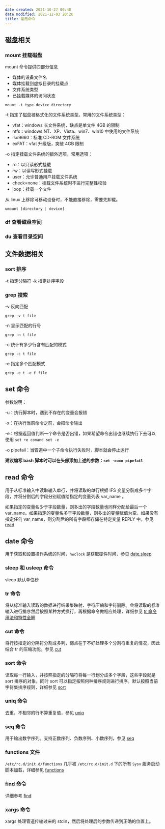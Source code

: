 ```yaml
---
date created: 2021-10-27 00:48
date modified: 2021-12-03 20:20
title: 常用命令
---
```

## 磁盘相关
### mount 挂载磁盘
mount 命令提供四部分信息
- 媒体的设备文件名
- 媒体挂载到虚拟目录的挂载点
- 文件系统类型
- 已挂载媒体的访问状态

```shell
mount -t type device directory
```
-t 指定了磁盘被格式化的文件系统类型。常用的文件系统类型：
- vfat：windows 长文件系统，缺点是单文件 4GB 的限制
- ntfs：windows NT、XP、Vista、win7、win10 中使用的文件系统
- iso9660：标准 CD-ROM 文件系统
- exFAT：vfat 升级版，突破 4GB 限制

-o 指定挂载文件系统的额外选项，常用选项：
- ro：以只读形式挂载
- rw：以读写形式挂载
- user：允许普通用户挂载文件系统
- check=none：挂载文件系统时不进行完整性校验
- loop：挂载一个文件

从 linux 上移除可移动设备时，不能直接移除，需要先卸载。
```shell
umount [directory | device]
```

### df 查看磁盘空间
### du 查看目录空间

## 文件数据相关
### sort 排序
-t 指定分隔符
-k 指定排序字段
### grep 搜索
-v 反向匹配
```shell
grep -v t file
```
-n 显示匹配的行号
```shell
grep -n t file
```
-c 统计有多少行含有匹配的模式
```shell
grep -c t file
```
-e 指定多个匹配模式
```shell
grep -e t -e f file
```

## set 命令

参数说明：

-u：执行脚本时，遇到不存在的变量会报错

-x：在执行当前命令之前，会把命令输出

-e：根据返回值判断一个命令是否出错，如果希望命令出错也继续执行下去可以使用 `set +e comand set -e`

-o pipefail：当管道中一个子命令执行失败时，脚本就会停止运行

**建议编写 bash 脚本时可以在头部添加上述的参数：`set -euxo pipefail`**

## read 命令

用于从标准输入中读取输入单行，并将读取的单行根据 IFS 变量分裂成多个字段，并将分割后的字段分别赋值给指定的变量列表 var_name 。

如果指定的变量名少于字段数量，则多出的字段数量也同样分配给最后一个 var_name。如果指定的变量名多于字段数量，则多出的变量赋值为空。如果没有指定任何 var_name，则分割后的所有字段都存储在特定变量 REPLY 中。参见 [read](http://www.cnblogs.com/f-ck-need-u/p/7402149.html)

## date 命令

用于获取和设置操作系统的时间，`hwclock` 是获取硬件时间，参见 [date,sleep](http://www.cnblogs.com/f-ck-need-u/p/7427262.html)

### sleep 和 usleep 命令

sleep 默认单位秒

### tr 命令

将从标准输入读取的数据进行结果集映射、字符压缩和字符删除。会将读取的标准输入进行排序然后按照某种方式换行，再根据命令做相应处理，详细参见 [tr 命令用法和特性全解](http://www.cnblogs.com/f-ck-need-u/p/7521506.html)

### cut 命令

将行按指定的分隔符分割成多列，弱点在于不好处理多个分割符重复的情况，因此结合 tr 的压缩功能。参见 [cut](http://www.cnblogs.com/f-ck-need-u/p/7521357.html.html)

### sort 命令

读取每一行输入，并按照指定的分隔符将每一行划分成多个字段，这些字段就是 sort 排序的对象，同时 sort 可以指定按照何种排序规则进行排序，默认按照当前字符集排序规则，详细参见 [sort](http://www.cnblogs.com/f-ck-need-u/p/7442886.html)

### uniq 命令

去重，不相邻的行不算重复值，参见 [uniq](http://www.cnblogs.com/f-ck-need-u/p/7454597.html)

### seq 命令

用于输出数字序列。支持正数序列、负数序列、小数序列，参见 [seq](http://www.cnblogs.com/f-ck-need-u/p/7454621.html)

### functions 文件

`/etc/rc.d/init.d/functions` 几乎被 `/etc/rc.d/init.d` 下的所有 `Sysv` 服务启动脚本加载，详细参见 [functions](http://www.cnblogs.com/f-ck-need-u/p/7518142.html)

### find 命令

详细参考 [find](http://www.cnblogs.com/f-ck-need-u/p/6995529.html)

### xargs 命令

xargs 处理管道传输过来的 stdin，然后将处理后的参数传递到正确的位置上。

